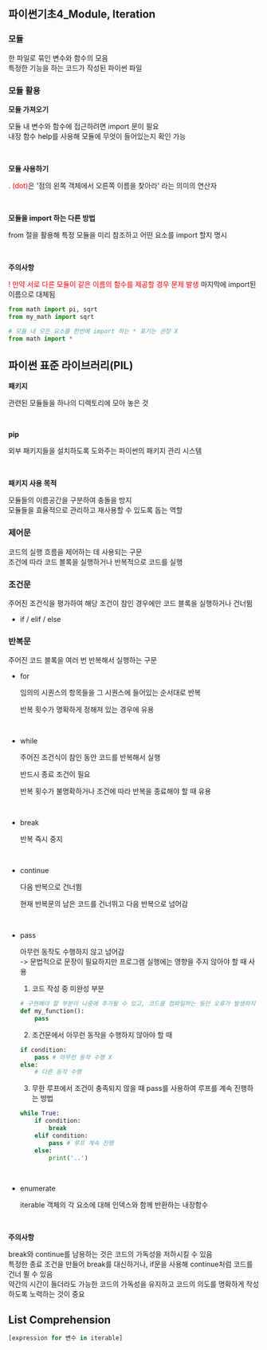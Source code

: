 ## 파이썬기초4_Module, Iteration

### 모듈

한 파일로 묶인 변수와 함수의 모음
<br>
특정한 기능을 하는 코드가 작성된 파이썬 파일

### 모듈 활용

**모듈 가져오기**

모듈 내 변수와 함수에 접근하려면 import 문이 필요
<br>
내장 함수 help를 사용해 모듈에 무엇이 들어있는지 확인 가능

<br>

**모듈 사용하기**

<span style="color:red">. (dot)</span>은 '점의 왼쪽 객체에서 오른쪽 이름을 찾아라' 라는 의미의 연산자

<br>

**모듈을 import 하는 다른 방법**

from 절을 활용해 특정 모듈을 미리 참조하고 어떤 요소를 import 할지 명시

<br>

**주의사항**

<span style="color:red">! 만약 서로 다른 모듈이 같은 이름의 함수를 제공할 경우 문제 발생</span>
마지막에 import된 이름으로 대체됨

```python
from math import pi, sqrt
from my_math import sqrt

# 모듈 내 모든 요소를 한번에 import 하는 * 표기는 권장 X
from math import *
```

## 파이썬 표준 라이브러리(PIL)

**패키지**

관련된 모듈들을 하나의 디렉토리에 모아 놓은 것

<br>

**pip**

외부 패키지들을 설치하도록 도와주는 파이썬의 패키지 관리 시스템

<br>

**패키지 사용 목적**

모듈들의 이름공간을 구분하여 충돌을 방지
<br>
모듈들을 효율적으로 관리하고 재사용할 수 있도록 돕는 역할

### 제어문

코드의 실행 흐름을 제어하는 데 사용되는 구문
<br>
조건에 따라 코드 블록을 실행하거나 반복적으로 코드를 실행

### 조건문

주어진 조건식을 평가하여 해당 조건이 참인 경우에만 코드 블록을 실행하거나 건너뜀
- if / elif / else

### 반복문

주어진 코드 블록을 여러 번 반복해서 실행하는 구문

- for 

    임의의 시퀀스의 항목들을 그 시퀀스에 들어있는 순서대로 반복

    반복 횟수가 명확하게 정해져 있는 경우에 유용

<br>

-  while

    주어진 조건식이 참인 동안 코드를 반복해서 실행
    
    반드시 종료 조건이 필요

    반복 횟수가 불명확하거나 조건에 따라 반복을 종료해야 할 때 유용

<br>    

- break
    
    반복 즉시 중지

<br>    

- continue

    다음 반복으로 건너뜀

    현재 반복문의 남은 코드를 건너뛰고 다음 반복으로 넘어감

<br>    

- pass
    
    아무런 동작도 수행하지 않고 넘어감
    <br>
    -> 문법적으로 문장이 필요하지만 프로그램 실행에는 영향을 주지 않아야 할 때 사용

    1. 코드 작성 중 미완성 부분
    ```python
    # 구현해야 할 부분이 나중에 추가될 수 있고, 코드를 컴파일하는 동안 오류가 발생하지 않음
    def my_function():
        pass
    ```

    2. 조건문에서 아무런 동작을 수행하지 않아야 할 때 
    ```python
    if condition:
        pass # 아무런 동작 수행 X
    else:
        # 다른 동작 수행
    ```

    3. 무한 루프에서 조건이 충족되지 않을 때 pass를 사용하여 루프를 계속 진행하는 방법
    ```python
    while True:
        if condition:
            break
        elif condition:
            pass # 루프 계속 진행
        else:
            print('..')
    ```

<br>    

- enumerate

    iterable 객체의 각 요소에 대해 인덱스와 함께 반환하는 내장함수

<br>

**주의사항**

break와 continue를 남용하는 것은 코드의 가독성을 저하시킬 수 있음
<br>
특정한 종료 조건을 만들어 break를 대신하거나, if문을 사용해 continue처럼 코드를 건너 뛸 수 있음
<br>
약간의 시간이 들더라도 가능한 코드의 가독성을 유지하고 코드의 의도를 명확하게 작성하도록 노력하는 것이 중요

## List Comprehension

```python
[expression for 변수 in iterable]
```
